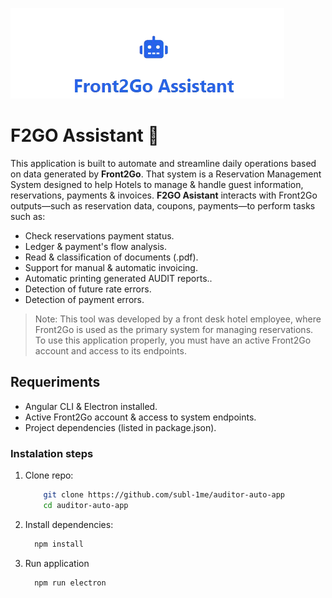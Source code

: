 ![Main menul](./assets/f2g-cap-1.png)

# F2GO Assistant 🤖

This application is built to automate and streamline daily operations based on data generated by **Front2Go**. That system is a Reservation Management System designed to help Hotels to manage & handle guest information, reservations, payments & invoices.
**F2GO Asistant** interacts with Front2Go outputs—such as reservation data, coupons, payments—to perform tasks such as:

- Check reservations payment status.
- Ledger & payment's flow analysis.
- Read & classification of documents (.pdf).
- Support for manual & automatic invoicing.
- Automatic printing generated AUDIT reports..
- Detection of future rate errors.
- Detection of payment errors.

> Note: This tool was developed by a front desk hotel employee, where Front2Go is used as the primary system for managing reservations.
> To use this application properly, you must have an active Front2Go account and access to its endpoints.

## Requeriments

- Angular CLI & Electron installed.
- Active Front2Go account & access to system endpoints.
- Project dependencies (listed in package.json).

### Instalation steps

1.  Clone repo:
    ```bash
        git clone https://github.com/subl-1me/auditor-auto-app
        cd auditor-auto-app
    ```
2.  Install dependencies:
    ```bash
      npm install
    ```
3.  Run application
    ```bash
      npm run electron
    ```
